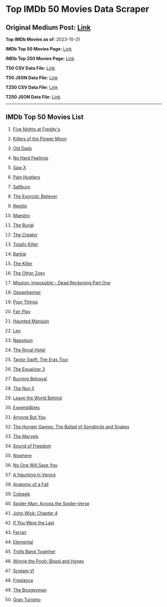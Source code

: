 # Top IMDb 50 Movies Data Scraper

## Original Medium Post: [Link](https://medium.com/@nishantsahoo/which-movie-should-i-watch-5c83a3c0f5b1)

**Top IMDb Movies as of:** 2023-10-31

**IMDb Top 50 Movies Page:** [Link](http://www.imdb.com/search/title?release_date=2023,2023&title_type=feature)

**IMDb Top 250 Movies Page:** [Link](https://www.imdb.com/chart/top/)

**T50 CSV Data File:** [Link](/Data/T50/data.csv)

**T50 JSON Data File:** [Link](/Data/T50/data.json)

**T250 CSV Data File:** [Link](/Data/T250/data.csv)

**T250 JSON Data File:** [Link](/Data/T250/data.json)

---

## IMDb Top 50 Movies List

1. [Five Nights at Freddy's](https://www.imdb.com/title/tt4589218/?ref_=adv_li_tt)

2. [Killers of the Flower Moon](https://www.imdb.com/title/tt5537002/?ref_=adv_li_tt)

3. [Old Dads](https://www.imdb.com/title/tt18394190/?ref_=adv_li_tt)

4. [No Hard Feelings](https://www.imdb.com/title/tt15671028/?ref_=adv_li_tt)

5. [Saw X](https://www.imdb.com/title/tt21807222/?ref_=adv_li_tt)

6. [Pain Hustlers](https://www.imdb.com/title/tt15257160/?ref_=adv_li_tt)

7. [Saltburn](https://www.imdb.com/title/tt17351924/?ref_=adv_li_tt)

8. [The Exorcist: Believer](https://www.imdb.com/title/tt12921446/?ref_=adv_li_tt)

9. [Reptile](https://www.imdb.com/title/tt13274016/?ref_=adv_li_tt)

10. [Maestro](https://www.imdb.com/title/tt5535276/?ref_=adv_li_tt)

11. [The Burial](https://www.imdb.com/title/tt5648882/?ref_=adv_li_tt)

12. [The Creator](https://www.imdb.com/title/tt11858890/?ref_=adv_li_tt)

13. [Totally Killer](https://www.imdb.com/title/tt11426232/?ref_=adv_li_tt)

14. [Barbie](https://www.imdb.com/title/tt1517268/?ref_=adv_li_tt)

15. [The Killer](https://www.imdb.com/title/tt1136617/?ref_=adv_li_tt)

16. [The Other Zoey](https://www.imdb.com/title/tt11951276/?ref_=adv_li_tt)

17. [Mission: Impossible - Dead Reckoning Part One](https://www.imdb.com/title/tt9603212/?ref_=adv_li_tt)

18. [Oppenheimer](https://www.imdb.com/title/tt15398776/?ref_=adv_li_tt)

19. [Poor Things](https://www.imdb.com/title/tt14230458/?ref_=adv_li_tt)

20. [Fair Play](https://www.imdb.com/title/tt16304446/?ref_=adv_li_tt)

21. [Haunted Mansion](https://www.imdb.com/title/tt1695843/?ref_=adv_li_tt)

22. [Leo](https://www.imdb.com/title/tt15654328/?ref_=adv_li_tt)

23. [Napoleon](https://www.imdb.com/title/tt13287846/?ref_=adv_li_tt)

24. [The Royal Hotel](https://www.imdb.com/title/tt18363072/?ref_=adv_li_tt)

25. [Taylor Swift: The Eras Tour](https://www.imdb.com/title/tt28814949/?ref_=adv_li_tt)

26. [The Equalizer 3](https://www.imdb.com/title/tt17024450/?ref_=adv_li_tt)

27. [Burning Betrayal](https://www.imdb.com/title/tt26787296/?ref_=adv_li_tt)

28. [The Nun II](https://www.imdb.com/title/tt10160976/?ref_=adv_li_tt)

29. [Leave the World Behind](https://www.imdb.com/title/tt12747748/?ref_=adv_li_tt)

30. [Expend4bles](https://www.imdb.com/title/tt3291150/?ref_=adv_li_tt)

31. [Anyone But You](https://www.imdb.com/title/tt26047818/?ref_=adv_li_tt)

32. [The Hunger Games: The Ballad of Songbirds and Snakes](https://www.imdb.com/title/tt10545296/?ref_=adv_li_tt)

33. [The Marvels](https://www.imdb.com/title/tt10676048/?ref_=adv_li_tt)

34. [Sound of Freedom](https://www.imdb.com/title/tt7599146/?ref_=adv_li_tt)

35. [Nowhere](https://www.imdb.com/title/tt15789472/?ref_=adv_li_tt)

36. [No One Will Save You](https://www.imdb.com/title/tt14509110/?ref_=adv_li_tt)

37. [A Haunting in Venice](https://www.imdb.com/title/tt22687790/?ref_=adv_li_tt)

38. [Anatomy of a Fall](https://www.imdb.com/title/tt17009710/?ref_=adv_li_tt)

39. [Cobweb](https://www.imdb.com/title/tt9100018/?ref_=adv_li_tt)

40. [Spider-Man: Across the Spider-Verse](https://www.imdb.com/title/tt9362722/?ref_=adv_li_tt)

41. [John Wick: Chapter 4](https://www.imdb.com/title/tt10366206/?ref_=adv_li_tt)

42. [If You Were the Last](https://www.imdb.com/title/tt13650540/?ref_=adv_li_tt)

43. [Ferrari](https://www.imdb.com/title/tt3758542/?ref_=adv_li_tt)

44. [Elemental](https://www.imdb.com/title/tt15789038/?ref_=adv_li_tt)

45. [Trolls Band Together](https://www.imdb.com/title/tt14362112/?ref_=adv_li_tt)

46. [Winnie the Pooh: Blood and Honey](https://www.imdb.com/title/tt19623240/?ref_=adv_li_tt)

47. [Scream VI](https://www.imdb.com/title/tt17663992/?ref_=adv_li_tt)

48. [Freelance](https://www.imdb.com/title/tt15744298/?ref_=adv_li_tt)

49. [The Boogeyman](https://www.imdb.com/title/tt3427252/?ref_=adv_li_tt)

50. [Gran Turismo](https://www.imdb.com/title/tt4495098/?ref_=adv_li_tt)
